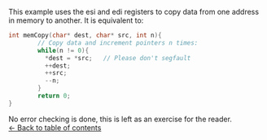 This example uses the esi and edi registers to copy data from one address in memory
to another. It is equivalent to:<br>

```C
int memCopy(char* dest, char* src, int n){
        // Copy data and increment pointers n times:
        while(n != 0){
          *dest = *src;   // Please don't segfault
          ++dest;
          ++src;
          --n;
        }
        return 0;
}
```
No error checking is done, this is left as an exercise for the reader.<br>
[<- Back to table of contents](./)<br>
